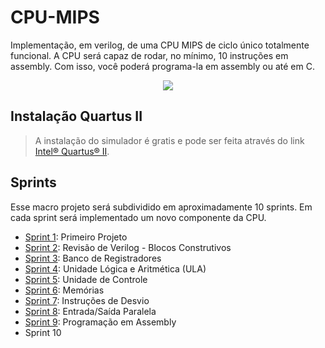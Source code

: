
# CPU-MIPS
Implementação, em verilog, de uma CPU MIPS de ciclo único totalmente funcional. A CPU será capaz de rodar, no mínimo, 10 instruções em assembly. Com isso, você poderá programa-la em assembly ou até em C. 

<p align="center">
        <img src="https://www.mips.com/wp-content/uploads/2022/05/smart-microchip-background-3.jpg">
    </a>
</p>


## Instalação Quartus II
> A instalação do simulador é gratis e pode ser feita através do link [Intel® Quartus® II](https://www.intel.com/content/www/us/en/software-kit/711791/intel-quartus-ii-web-edition-design-software-version-13-0sp1-for-windows.html).

## Sprints

Esse macro projeto será subdividido em aproximadamente 10 sprints. Em cada sprint será implementado um novo componente da CPU.

- [Sprint 1](https://github.com/NibiruFT/CPU-MIPS/tree/main/Sprint%201): Primeiro Projeto
- [Sprint 2](https://github.com/NibiruFT/CPU-MIPS/tree/main/Sprint%202): Revisão de Verilog - Blocos Construtivos
- [Sprint 3](https://github.com/NibiruFT/CPU-MIPS/tree/main/Sprint%203): Banco de Registradores
- [Sprint 4](https://github.com/NibiruFT/CPU-MIPS/tree/main/Sprint%204): Unidade Lógica e Aritmética (ULA)
- [Sprint 5](https://github.com/NibiruFT/CPU-MIPS/tree/main/Sprint%205): Unidade de Controle
- [Sprint 6](https://github.com/NibiruFT/CPU-MIPS/tree/main/Sprint%206): Memórias
- [Sprint 7](https://github.com/NibiruFT/CPU-MIPS/tree/main/Sprint%207): Instruções de Desvio
- [Sprint 8](https://github.com/NibiruFT/CPU-MIPS/tree/main/Sprint%208): Entrada/Saída Paralela
- [Sprint 9](https://github.com/NibiruFT/CPU-MIPS/tree/main/Sprint%209): Programação em Assembly
- Sprint 10
